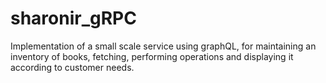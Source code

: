# sharonir_gRPC
Implementation of a small scale service using graphQL, for maintaining an inventory of books, fetching, performing operations and displaying
it according to customer needs.
